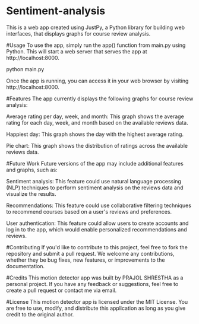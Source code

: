 # Sentiment-analysis

This is a web app created using JustPy, a Python library for building web interfaces, that displays graphs for course review analysis.

#Usage
To use the app, simply run the app() function from main.py using Python. This will start a web server that serves the app at http://localhost:8000.

python main.py

Once the app is running, you can access it in your web browser by visiting http://localhost:8000.

#Features
The app currently displays the following graphs for course review analysis:

Average rating per day, week, and month: This graph shows the average rating for each day, week, and month based on the available reviews data.

Happiest day: This graph shows the day with the highest average rating.

Pie chart: This graph shows the distribution of ratings across the available reviews data.

#Future Work
Future versions of the app may include additional features and graphs, such as:

Sentiment analysis: This feature could use natural language processing (NLP) techniques to perform sentiment analysis on the reviews data and visualize the results.

Recommendations: This feature could use collaborative filtering techniques to recommend courses based on a user's reviews and preferences.

User authentication: This feature could allow users to create accounts and log in to the app, which would enable personalized recommendations and reviews.

#Contributing
If you'd like to contribute to this project, feel free to fork the repository and submit a pull request. We welcome any contributions, whether they be bug fixes, new features, or improvements to the documentation.

#Credits
This motion detector app was built by PRAJOL SHRESTHA as a personal project. If you have any feedback or suggestions, feel free to create a pull request or contact me via email.

#License
This motion detector app is licensed under the MIT License. You are free to use, modify, and distribute this application as long as you give credit to the original author.
